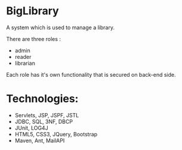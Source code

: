 # BigLibrary

A system which is used to manage a library.

There are three roles :
 - admin
 - reader
 - librarian
 
Each role has it's own functionality that is secured on back-end side.

# Technologies: 

- Servlets, JSP, JSPF, JSTL
- JDBC, SQL, 3NF, DBCP
- JUnit, LOG4J
- HTML5, CSS3, JQuery, Bootstrap
- Maven, Ant, MailAPI
